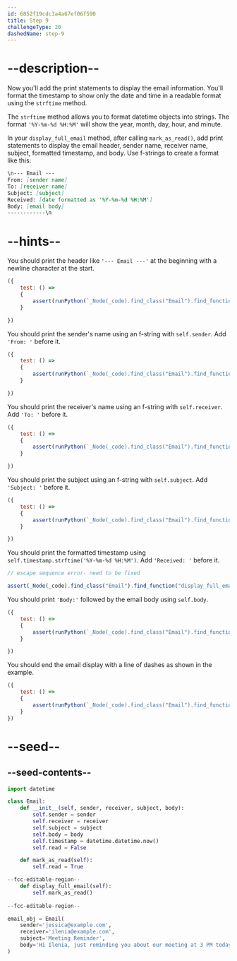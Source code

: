 ```yaml
---
id: 6852f19cdc3a4a67ef06f590
title: Step 9
challengeType: 20
dashedName: step-9
---
```


# --description--

<!-- Note: would be changed to self.sender and self.receiver should be changed to self.sender.name and self.receiver.name after the User Class has been created. -->

Now you'll add the print statements to display the email information. You'll format the timestamp to show only the date and time in a readable format using the `strftime` method.

The `strftime` method allows you to format datetime objects into strings. The format `'%Y-%m-%d %H:%M'` will show the year, month, day, hour, and minute.

In your `display_full_email` method, after calling `mark_as_read()`, add print statements to display the email header, sender name, receiver name, subject, formatted timestamp, and body. Use f-strings to create a format like this:

```md
\n--- Email ---
From: [sender name]
To: [receiver name]
Subject: [subject]
Received: [date formatted as '%Y-%m-%d %H:%M']
Body: [email body]
------------\n
```

# --hints--

You should print the header like `'--- Email ---'` at the beginning with a newline character at the start.

```js
({
    test: () => 
    {
        assert(runPython(`_Node(_code).find_class("Email").find_function("display_full_email").has_call("print('\\n--- Email ---')")`))
    }

})
```

You should print the sender's name using an f-string with `self.sender`. Add `'From: '` before it.

```js
({
    test: () => 
    {
        assert(runPython(`_Node(_code).find_class("Email").find_function("display_full_email").has_call("print(f'From: {self.sender}')")`))
    }

})
```

You should print the receiver's name using an f-string with `self.receiver`. Add `'To: '` before it.

```js
({
    test: () => 
    {
        assert(runPython(`_Node(_code).find_class("Email").find_function("display_full_email").has_call("print(f'To: {self.receiver}')")`))
    }

})
```

You should print the subject using an f-string with `self.subject`. Add `'Subject: '` before it.

```js
({
    test: () => 
    {
        assert(runPython(`_Node(_code).find_class("Email").find_function("display_full_email").has_call("print(f'Subject: {self.subject}')")`))
    }

})
```

You should print the formatted timestamp using `self.timestamp.strftime('%Y-%m-%d %H:%M')`. Add `'Received: '` before it.

```js
// escape sequence error- need to be fixed

assert(_Node(_code).find_class("Email").find_function("display_full_email").has_call("print(f'Received: {self.timestamp.strftime('%Y-%m-%d %H:%M')}')"));
```

You should print `'Body:'` followed by the email body using `self.body`.

```js
({
    test: () => 
    {
        assert(runPython(`_Node(_code).find_class("Email").find_function("display_full_email").has_call("print(f'Body: {self.body}')")`))
    }

})
```

You should end the email display with a line of dashes as shown in the example.

```js
({
    test: () => 
    {
        assert(runPython(`_Node(_code).find_class("Email").find_function("display_full_email").has_call("print('------------\\n')")`))
    }
})
```

# --seed--

## --seed-contents--

```py
import datetime

class Email:
    def __init__(self, sender, receiver, subject, body):
        self.sender = sender
        self.receiver = receiver
        self.subject = subject
        self.body = body
        self.timestamp = datetime.datetime.now()
        self.read = False

    def mark_as_read(self):
        self.read = True

--fcc-editable-region--
    def display_full_email(self):
        self.mark_as_read()
        
--fcc-editable-region--

email_obj = Email(
    sender='jessica@example.com',
    receiver='ilenia@example.com',
    subject='Meeting Reminder',
    body='Hi Ilenia, just reminding you about our meeting at 3 PM today.'
)

```

